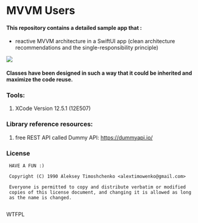 # MVVM Users

#### This repository contains a detailed sample app that : 
- reactive MVVM architecture in a SwiftUI app (clean architecture recommendations and the single-responsibility principle)

![](/assets/preview_gif.gif)

#### Classes have been designed in such a way that it could be inherited and maximize the code reuse.

### Tools: 
1. XCode Version 12.5.1 (12E507)

### Library reference resources:
1. free REST API called Dummy API: https://dummyapi.io/

### License
```
 HAVE A FUN :) 

 Copyright (C) 1990 Aleksey Timoshchenko <alextimowenko@gmail.com> 

 Everyone is permitted to copy and distribute verbatim or modified 
 copies of this license document, and changing it is allowed as long 
 as the name is changed. 
  
```
<a href="http://www.wtfpl.net/"><img
       src="http://www.wtfpl.net/wp-content/uploads/2012/12/wtfpl-badge-4.png"
       width="80" height="15" alt="WTFPL" /></a>

